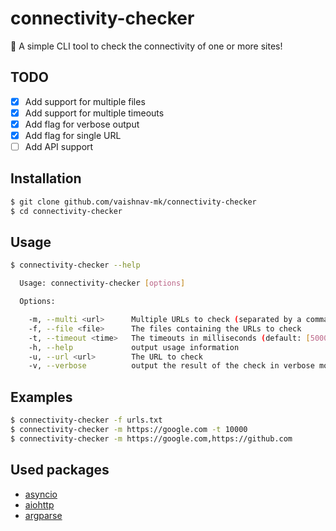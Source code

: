 # connectivity-checker
🔌 A simple CLI tool to check the connectivity of one or more sites!

## TODO
* [x] Add support for multiple files
* [x] Add support for multiple timeouts
* [x] Add flag for verbose output
* [x] Add flag for single URL
* [ ] Add API support

## Installation

```bash
$ git clone github.com/vaishnav-mk/connectivity-checker
$ cd connectivity-checker
```

## Usage

```bash
$ connectivity-checker --help

  Usage: connectivity-checker [options]

  Options:

    -m, --multi <url>      Multiple URLs to check (separated by a comma)
    -f, --file <file>      The files containing the URLs to check
    -t, --timeout <time>   The timeouts in milliseconds (default: [5000])
    -h, --help             output usage information
    -u, --url <url>        The URL to check
    -v, --verbose          output the result of the check in verbose mode (default: false)
```

## Examples

```bash
$ connectivity-checker -f urls.txt
$ connectivity-checker -m https://google.com -t 10000
$ connectivity-checker -m https://google.com,https://github.com
```
## Used packages
* [asyncio](https://docs.python.org/3/library/asyncio.html)
* [aiohttp](https://aiohttp.readthedocs.io/en/stable/)
* [argparse](https://docs.python.org/3/library/argparse.html)
